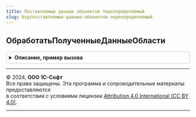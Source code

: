 ```yaml
---
title: Поставляемые данные абонентов переопределяемый
slug: bsp/поставляемые-данные-абонентов-переопределяемый
---
```



## ОбработатьПолученныеДанныеОбласти
<details style="margin: 1em 0; padding: 0.5em; border: 1px solid #ccc; border-radius: 6px;">

<summary style="font-weight: bold; cursor: pointer;">Описание, пример вызова</summary>

```bsl

// Обработчик полученных данных области.
// @skip-warning ПустойМетод - переопределяемый метод.
//
// Параметры:
//  ПотокДанных - ФайловыйПоток - поток данных для обработки.
//  Обработчик  - Строка - идентификатор обработчика полученных данных.
//  ДанныеОбработаны - Булево - признак обработки данных. Устанавливается = Истина, если данные обработаны.
//                     Нельзя устанавливать значение = Ложь, т.к. признак = Истина может быть установлен ранее.
//  КодВозврата - Число - код возврата обработчика из значений РегистрыСведений.СвойстваЗаданий.КодыСостояний()
//  ОписаниеОшибки - Строка - описание ошибки обработки данных, если данные не обработаны.
//
Процедура ОбработатьПолученныеДанныеОбласти(ПотокДанных, Обработчик, ДанныеОбработаны, КодВозврата, ОписаниеОшибки) Экспорт
```

Пример вызова
```bsl
ПоставляемыеДанныеАбонентовПереопределяемый.ОбработатьПолученныеДанныеОбласти(ПотокДанных, Обработчик, ДанныеОбработаны, КодВозврата, ОписаниеОшибки) 
```
</details>

---

© 2024, **ООО 1С-Софт**  
Все права защищены. Эта программа и сопроводительные материалы предоставляются  
в соответствии с условиями лицензии [Attribution 4.0 International (CC BY 4.0)](https://creativecommons.org/licenses/by/4.0/legalcode).

---
